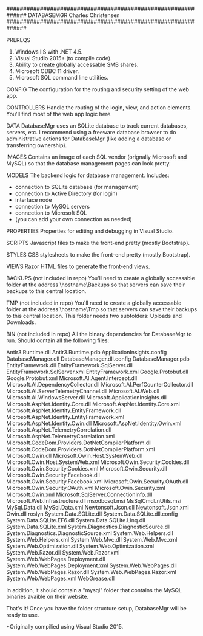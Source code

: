 ##############################################################
                         DATABASEMGR
                      Charles Christensen
##############################################################

PREREQS
1. Windows IIS with .NET 4.5.
2. Visual Studio 2015+ (to compile code).
3. Ability to create globally accessable SMB shares.
4. Microsoft ODBC 11 driver.
5. Microsoft SQL command line utilities.

CONFIG
The configuration for the routing and security setting of the
web app.

CONTROLLERS
Handle the routing of the login, view, and action elements.
You'll find most of the web app logic here.

DATA
DatabaseMgr uses an SQLite database to track current databases,
servers, etc. I recommend using a freeware database browser to
do administrative actions for DatabaseMgr (like adding a
database or transferring ownership).

IMAGES
Contains an image of each SQL vendor (orignally Microsoft and 
MySQL) so that the database management pages can look pretty.

MODELS
The backend logic for database management. Includes:
- connection to SQLite database (for management)
- connection to Active Directory (for login)
- interface node
- connection to MySQL servers
- connection to Microsoft SQL
- (you can add your own connection as needed)

PROPERTIES
Properties for editing and debugging in Visual Studio.

SCRIPTS
Javascript files to make the front-end pretty (mostly
Bootstrap).

STYLES
CSS stylesheets to make the front-end pretty (mostly 
Bootstrap).

VIEWS
Razor HTML files to generate the front-end views.

BACKUPS (not included in repo)
You'll need to create a globally accessable folder at the
address \\hostname\Backups so that servers can save their
backups to this central location.

TMP (not included in repo)
You'll need to create a globally accessable folder at the
address \\hostname\Tmp so that servers can save their
backups to this central location. This folder needs two 
subfolders: Uploads and Downloads.

BIN (not included in repo)
All the binary dependencies for DatabaseMgr to run.
Should contain all the following files:

Antlr3.Runtime.dll
Antlr3.Runtime.pdb
ApplicationInsights.config
DatabaseManager.dll
DatabaseManager.dll.config
DatabaseManager.pdb
EntityFramework.dll
EntityFramework.SqlServer.dll
EntityFramework.SqlServer.xml
EntityFramework.xml
Google.Protobuf.dll
Google.Protobuf.xml
Microsoft.AI.Agent.Intercept.dll
Microsoft.AI.DependencyCollector.dll
Microsoft.AI.PerfCounterCollector.dll
Microsoft.AI.ServerTelemetryChannel.dll
Microsoft.AI.Web.dll
Microsoft.AI.WindowsServer.dll
Microsoft.ApplicationInsights.dll
Microsoft.AspNet.Identity.Core.dll
Microsoft.AspNet.Identity.Core.xml
Microsoft.AspNet.Identity.EntityFramework.dll
Microsoft.AspNet.Identity.EntityFramework.xml
Microsoft.AspNet.Identity.Owin.dll
Microsoft.AspNet.Identity.Owin.xml
Microsoft.AspNet.TelemetryCorrelation.dll
Microsoft.AspNet.TelemetryCorrelation.xml
Microsoft.CodeDom.Providers.DotNetCompilerPlatform.dll
Microsoft.CodeDom.Providers.DotNetCompilerPlatform.xml
Microsoft.Owin.dll
Microsoft.Owin.Host.SystemWeb.dll
Microsoft.Owin.Host.SystemWeb.xml
Microsoft.Owin.Security.Cookies.dll
Microsoft.Owin.Security.Cookies.xml
Microsoft.Owin.Security.dll
Microsoft.Owin.Security.Facebook.dll
Microsoft.Owin.Security.Facebook.xml
Microsoft.Owin.Security.OAuth.dll
Microsoft.Owin.Security.OAuth.xml
Microsoft.Owin.Security.xml
Microsoft.Owin.xml
Microsoft.SqlServer.ConnectionInfo.dll
Microsoft.Web.Infrastructure.dll
msodbcsql.msi
MsSqlCmdLnUtils.msi
MySql.Data.dll
MySql.Data.xml
Newtonsoft.Json.dll
Newtonsoft.Json.xml
Owin.dll
roslyn
System.Data.SQLite.dll
System.Data.SQLite.dll.config
System.Data.SQLite.EF6.dll
System.Data.SQLite.Linq.dll
System.Data.SQLite.xml
System.Diagnostics.DiagnosticSource.dll
System.Diagnostics.DiagnosticSource.xml
System.Web.Helpers.dll
System.Web.Helpers.xml
System.Web.Mvc.dll
System.Web.Mvc.xml
System.Web.Optimization.dll
System.Web.Optimization.xml
System.Web.Razor.dll
System.Web.Razor.xml
System.Web.WebPages.Deployment.dll
System.Web.WebPages.Deployment.xml
System.Web.WebPages.dll
System.Web.WebPages.Razor.dll
System.Web.WebPages.Razor.xml
System.Web.WebPages.xml
WebGrease.dll

In addition, it should contain a "mysql" folder that contains
the MySQL binaries avaible on their website.

That's it! Once you have the folder structure setup, 
DatabaseMgr will be ready to use.

*Originally compilied using Visual Studio 2015.
